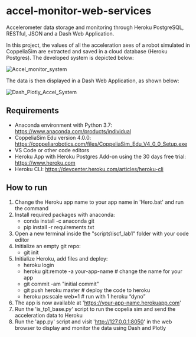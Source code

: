 # accel-monitor-web-services
Accelerometer data storage and monitoring through Heroku PostgreSQL, RESTful, JSON and a Dash Web Application.

In this project, the values of all the acceleration axes of a robot simulated in CoppeliaSim are extracted and saved in a cloud database (Heroku Postgres). The developed system is depicted below:

![Accel_monitor_system](https://github.com/ro-afonso/accel-monitor-web-services/assets/93609933/400068a1-ae94-45d0-9e24-a9faa1e62dee)

The data is then displayed in a Dash Web Application, as shown below:

![Dash_Plotly_Accel_System](https://github.com/ro-afonso/accel-monitor-web-services/assets/93609933/40089c34-cb27-43fe-a822-9fc1bce19d00)

## Requirements
* Anaconda environment with Python 3.7: https://www.anaconda.com/products/individual
* CoppeliaSim Edu version 4.0.0: https://coppeliarobotics.com/files/CoppeliaSim_Edu_V4_0_0_Setup.exe
* VS Code or other code editors
* Heroku App with Heroku Postgres Add-on using the 30 days free trial: https://www.heroku.com
* Heroku CLI: https://devcenter.heroku.com/articles/heroku-cli

## How to run
1) Change the Heroku app name to your app name in 'Hero.bat' and run the command
2) Install required packages with anaconda:
   * conda install -c anaconda git
   * pip install -r requirements.txt
3) Open a new terminal inside the "scripts\iscf_lab1" folder with your code editor
4) Initialize an empty git repo:
   * git init
5) Initialize Heroku, add files and deploy:
   * heroku login
   * heroku git:remote -a your-app-name # change the name for your app
   * git commit -am "initial commit"
   * git push heroku master # deploy the code to heroku
   * heroku ps:scale web=1 # run with 1 heroku “dyno”
6) The app is now available at 'https://your-app-name.herokuapp.com'
7) Run the 'is_tp1_base.py' script to run the copelia sim and send the acceleration data to Heroku
8) Run the 'app.py' script and visit 'http://127.0.0.1:8050' in the web browser to display and monitor the data using Dash and Plotly
